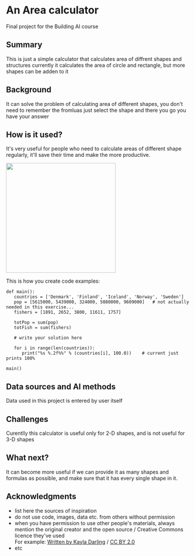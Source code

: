 <!-- This is the markdown template for the final project of the Building AI course, 
created by Reaktor Innovations and University of Helsinki. 
Copy the template, paste it to your GitHub README and edit! -->

# An Area calculator

Final project for the Building AI course

## Summary

This is just a simple calculator that calculates area of diffrent shapes and structures currently it calculates the area of circle and rectangle, but more shapes can be adden to it  


## Background

It can solve the problem of calculating area of different shapes, you don't need to remember the fromluas just select the shape and there you go you have your answer


## How is it used?

It's very useful for people who need to calculate areas of different shape regularly, it'll save their time and make the more productive.


<img src="https://visme.co/blog/wp-content/uploads/2017/08/40-Brilliant-Geometric-Patterns-The-Psychology-of-Shapes.jpg" width="300">

This is how you create code examples:
```
def main():
   countries = ['Denmark', 'Finland', 'Iceland', 'Norway', 'Sweden']
   pop = [5615000, 5439000, 324000, 5080000, 9609000]   # not actually needed in this exercise...
   fishers = [1891, 2652, 3800, 11611, 1757]

   totPop = sum(pop)
   totFish = sum(fishers)

   # write your solution here

   for i in range(len(countries)):
      print("%s %.2f%%" % (countries[i], 100.0))    # current just prints 100%

main()
```


## Data sources and AI methods
Data used in this project is entered by user itself

## Challenges

Curentlly this calculator is useful only for 2-D shapes, and is not useful for 3-D shapes

## What next?

It can become more useful if we can provide it as many shapes and formulas as possible, and make sure that it has every single shape in it.


## Acknowledgments

* list here the sources of inspiration 
* do not use code, images, data etc. from others without permission
* when you have permission to use other people's materials, always mention the original creator and the open source / Creative Commons licence they've used
  <br>For example: [Written by Kayla Darling](https://visme.co/blog/geometric-patterns/) / [CC BY 2.0](https://creativecommons.org/licenses/by/2.0)
* etc
